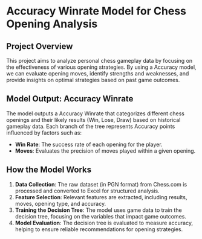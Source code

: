 # Accuracy Winrate Model for Chess Opening Analysis

## Project Overview
This project aims to analyze personal chess gameplay data by focusing on the effectiveness of various opening strategies. By using a Accuracy model, we can evaluate opening moves, identify strengths and weaknesses, and provide insights on optimal strategies based on past game outcomes.

## Model Output: Accuracy Winrate
The model outputs a Accuracy Winrate that categorizes different chess openings and their likely results (Win, Lose, Draw) based on historical gameplay data. Each branch of the tree represents Accuracy points influenced by factors such as:

- **Win Rate**: The success rate of each opening for the player.
- **Moves**: Evaluates the precision of moves played within a given opening.

## How the Model Works
1. **Data Collection**: The raw dataset (in PGN format) from Chess.com is processed and converted to Excel for structured analysis.
2. **Feature Selection**: Relevant features are extracted, including results, moves, opening type, and accuracy.
3. **Training the Decision Tree**: The model uses game data to train the decision tree, focusing on the variables that impact game outcomes.
4. **Model Evaluation**: The decision tree is evaluated to measure accuracy, helping to ensure reliable recommendations for opening strategies.
